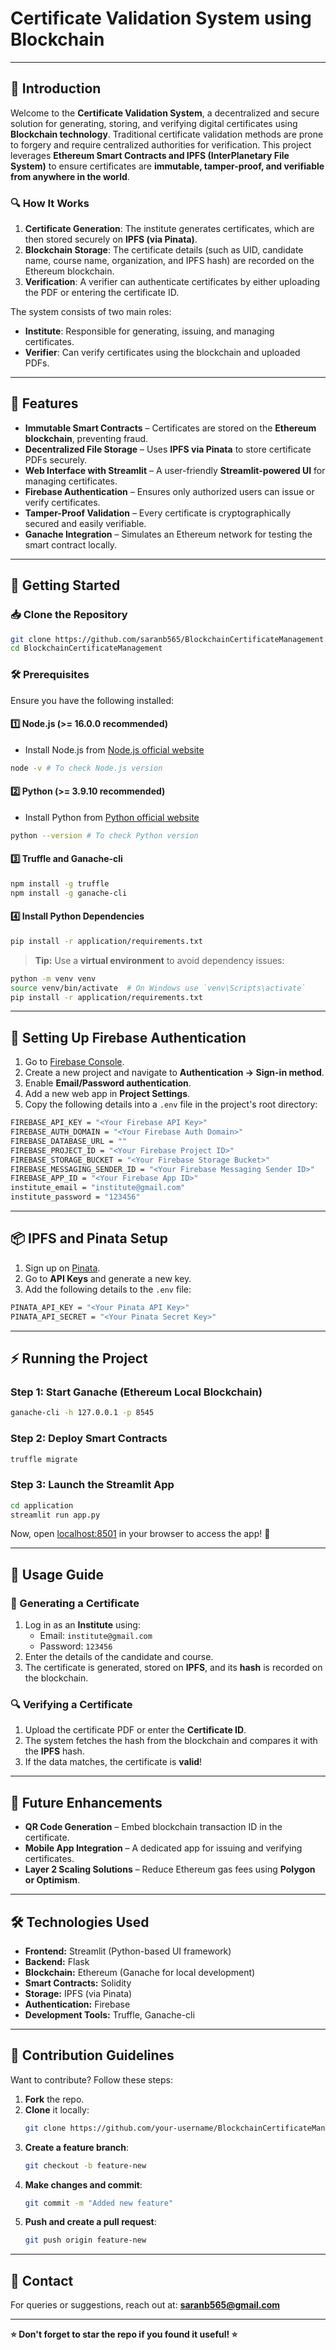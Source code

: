 # Certificate Validation System using Blockchain

---

## 📌 Introduction

Welcome to the **Certificate Validation System**, a decentralized and secure solution for generating, storing, and verifying digital certificates using **Blockchain technology**. Traditional certificate validation methods are prone to forgery and require centralized authorities for verification. This project leverages **Ethereum Smart Contracts and IPFS (InterPlanetary File System)** to ensure certificates are **immutable, tamper-proof, and verifiable from anywhere in the world**.

### 🔍 How It Works
1. **Certificate Generation**: The institute generates certificates, which are then stored securely on **IPFS (via Pinata)**.
2. **Blockchain Storage**: The certificate details (such as UID, candidate name, course name, organization, and IPFS hash) are recorded on the Ethereum blockchain.
3. **Verification**: A verifier can authenticate certificates by either uploading the PDF or entering the certificate ID.

The system consists of two main roles:
- **Institute**: Responsible for generating, issuing, and managing certificates.
- **Verifier**: Can verify certificates using the blockchain and uploaded PDFs.

---

## 🚀 Features

- **Immutable Smart Contracts** – Certificates are stored on the **Ethereum blockchain**, preventing fraud.
- **Decentralized File Storage** – Uses **IPFS via Pinata** to store certificate PDFs securely.
- **Web Interface with Streamlit** – A user-friendly **Streamlit-powered UI** for managing certificates.
- **Firebase Authentication** – Ensures only authorized users can issue or verify certificates.
- **Tamper-Proof Validation** – Every certificate is cryptographically secured and easily verifiable.
- **Ganache Integration** – Simulates an Ethereum network for testing the smart contract locally.

---

## 📂 Getting Started

### 📥 Clone the Repository
```sh
git clone https://github.com/saranb565/BlockchainCertificateManagement.git
cd BlockchainCertificateManagement
```

### 🛠 Prerequisites
Ensure you have the following installed:

#### 1️⃣ Node.js (>= 16.0.0 recommended)
- Install Node.js from [Node.js official website](https://nodejs.org/)
```sh
node -v # To check Node.js version
```

#### 2️⃣ Python (>= 3.9.10 recommended)
- Install Python from [Python official website](https://www.python.org/)
```sh
python --version # To check Python version
```

#### 3️⃣ Truffle and Ganache-cli
```sh
npm install -g truffle
npm install -g ganache-cli
```

#### 4️⃣ Install Python Dependencies
```sh
pip install -r application/requirements.txt
```

> **Tip:** Use a **virtual environment** to avoid dependency issues:
```sh
python -m venv venv
source venv/bin/activate  # On Windows use `venv\Scripts\activate`
pip install -r application/requirements.txt
```

---

## 🔐 Setting Up Firebase Authentication

1. Go to [Firebase Console](https://console.firebase.google.com/).
2. Create a new project and navigate to **Authentication → Sign-in method**.
3. Enable **Email/Password authentication**.
4. Add a new web app in **Project Settings**.
5. Copy the following details into a `.env` file in the project's root directory:

```sh
FIREBASE_API_KEY = "<Your Firebase API Key>"
FIREBASE_AUTH_DOMAIN = "<Your Firebase Auth Domain>"
FIREBASE_DATABASE_URL = ""
FIREBASE_PROJECT_ID = "<Your Firebase Project ID>"
FIREBASE_STORAGE_BUCKET = "<Your Firebase Storage Bucket>"
FIREBASE_MESSAGING_SENDER_ID = "<Your Firebase Messaging Sender ID>"
FIREBASE_APP_ID = "<Your Firebase App ID>"
institute_email = "institute@gmail.com"
institute_password = "123456"
```

---

## 📦 IPFS and Pinata Setup

1. Sign up on [Pinata](https://app.pinata.cloud/).
2. Go to **API Keys** and generate a new key.
3. Add the following details to the `.env` file:

```sh
PINATA_API_KEY = "<Your Pinata API Key>"
PINATA_API_SECRET = "<Your Pinata Secret Key>"
```

---

## ⚡ Running the Project

### Step 1: Start Ganache (Ethereum Local Blockchain)
```sh
ganache-cli -h 127.0.0.1 -p 8545
```

### Step 2: Deploy Smart Contracts
```sh
truffle migrate
```

### Step 3: Launch the Streamlit App
```sh
cd application
streamlit run app.py
```

Now, open [localhost:8501](http://localhost:8501) in your browser to access the app! 🎉

---

## 📜 Usage Guide

### 📝 Generating a Certificate
1. Log in as an **Institute** using:
   - Email: `institute@gmail.com`
   - Password: `123456`
2. Enter the details of the candidate and course.
3. The certificate is generated, stored on **IPFS**, and its **hash** is recorded on the blockchain.

### 🔍 Verifying a Certificate
1. Upload the certificate PDF or enter the **Certificate ID**.
2. The system fetches the hash from the blockchain and compares it with the **IPFS** hash.
3. If the data matches, the certificate is **valid**!

---

## 🎯 Future Enhancements

- **QR Code Generation** – Embed blockchain transaction ID in the certificate.
- **Mobile App Integration** – A dedicated app for issuing and verifying certificates.
- **Layer 2 Scaling Solutions** – Reduce Ethereum gas fees using **Polygon or Optimism**.

---

## 🛠 Technologies Used

- **Frontend:** Streamlit (Python-based UI framework)
- **Backend:** Flask
- **Blockchain:** Ethereum (Ganache for local development)
- **Smart Contracts:** Solidity
- **Storage:** IPFS (via Pinata)
- **Authentication:** Firebase
- **Development Tools:** Truffle, Ganache-cli

---

## 🤝 Contribution Guidelines

Want to contribute? Follow these steps:

1. **Fork** the repo.
2. **Clone** it locally:
   ```sh
   git clone https://github.com/your-username/BlockchainCertificateManagement.git
   ```
3. **Create a feature branch**:
   ```sh
   git checkout -b feature-new
   ```
4. **Make changes and commit**:
   ```sh
   git commit -m "Added new feature"
   ```
5. **Push and create a pull request**:
   ```sh
   git push origin feature-new
   ```

---

## 📧 Contact

For queries or suggestions, reach out at: **saranb565@gmail.com**

---

**⭐ Don't forget to star the repo if you found it useful! ⭐**

